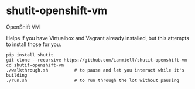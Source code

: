 # shutit-openshift-vm
OpenShift VM

Helps if you have Virtualbox and Vagrant already installed, but this attempts to install those for you.

```
pip install shutit
git clone --recursive https://github.com/ianmiell/shutit-openshift-vm
cd shutit-openshift-vm
./walkthrough.sh          # to pause and let you interact while it's building
./run.sh                  # to run through the lot without pausing
```

